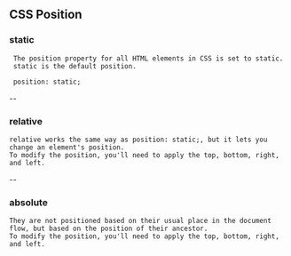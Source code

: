 
## CSS Position

### static 
     The position property for all HTML elements in CSS is set to static.
     static is the default position.
     
     position: static;
--
### relative 
    relative works the same way as position: static;, but it lets you change an element's position. 
    To modify the position, you'll need to apply the top, bottom, right, and left.

--
### absolute
    They are not positioned based on their usual place in the document flow, but based on the position of their ancestor.
    To modify the position, you'll need to apply the top, bottom, right, and left.
    

    
